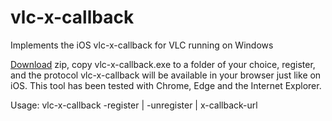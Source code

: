 # vlc-x-callback
Implements the iOS vlc-x-callback for VLC running on Windows

[Download](vlc-x-callback.zip?raw=true) zip, copy vlc-x-callback.exe to a folder of your choice, register, and the protocol vlc-x-callback will
be available in your browser just like on iOS. This tool has been tested with Chrome, Edge and the Internet Explorer.

Usage: vlc-x-callback -register | -unregister | x-callback-url
